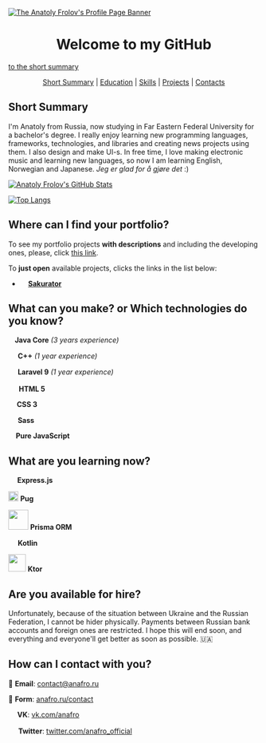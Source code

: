 [![The Anatoly Frolov's Profile Page Banner](https://github.com/anafro/anafro/blob/main/Banners/Profile.Banner.png?raw=true "Press the right mouse button and then press 'Copy the URL' to copy the URL to my GitHub page")](https://github.com/anafro)

<h1 align="center">Welcome to my GitHub</h1>

[to the short summary](#short-summary)

<p align="center">
    <a href="https://github.com/anafro#short-summary/">Short Summary</a> |
    <a href="https://github.com/anafro#short-summary/">Education</a> |
    <a href="https://github.com/anafro#short-summary/">Skills</a> |
    <a href="https://github.com/anafro#short-summary/">Projects</a> |
    <a href="https://github.com/anafro#short-summary/">Contacts</a>
</p>

## Short Summary

I'm Anatoly from Russia, now studying in Far Eastern Federal University for a bachelor's degree. I really enjoy learning new programming languages, frameworks, technologies, and libraries and creating news projects using them. I also design and make UI-s. In free time, I love making electronic music and learning new languages, so now I am learning English, Norwegian and Japanese. *Jeg er glad for å gjøre det* :)

[![Anatoly Frolov's GitHub Stats](https://github-readme-stats.vercel.app/api?username=anafro&show_icons=true&theme=nord&hide_title=true)](https://github.com/anuraghazra/github-readme-stats)

[![Top Langs](https://github-readme-stats.vercel.app/api/top-langs/?username=anafro&langs_count=10&theme=nord)](https://github.com/anuraghazra/github-readme-stats)
 

## Where can I find your portfolio?
To see my portfolio projects **with descriptions** and including the developing ones, please, click [this link](https://github.com/anafro/anafro/blob/main/Pages/portfolio-project-list.md). 

To **just open** available projects, clicks the links in the list below:
* <img src="https://raw.githubusercontent.com/anafro/anafro/444a517756c328110c0ee10dbc06f39827463a64/Logos/Sakurator.svg" width="12" height="12"> [**Sakurator**](https://sakurator.anafro.ru/)

## What can you make? or Which technologies do you know?
<img src="https://upload.wikimedia.org/wikipedia/ru/3/39/Java_logo.svg" width="9"> **Java Core** *(3 years experience)*

<img src="https://upload.wikimedia.org/wikipedia/commons/1/18/ISO_C%2B%2B_Logo.svg" width="15"> **C++** *(1 year experience)*

<img src="https://upload.wikimedia.org/wikipedia/commons/9/9a/Laravel.svg" width="15"> **Laravel 9** *(1 year experience)*

<img src="https://upload.wikimedia.org/wikipedia/commons/6/61/HTML5_logo_and_wordmark.svg" width="17"> **HTML 5**

<img src="https://upload.wikimedia.org/wikipedia/commons/d/d5/CSS3_logo_and_wordmark.svg" width="13"> **CSS 3**

<img src="https://upload.wikimedia.org/wikipedia/commons/9/96/Sass_Logo_Color.svg" width="15"> **Sass**

<img src="https://upload.wikimedia.org/wikipedia/commons/9/99/Unofficial_JavaScript_logo_2.svg" width="11"> **Pure JavaScript**

## What are you learning now?
<img src="https://www.vectorlogo.zone/logos/expressjs/expressjs-icon.svg" width="14"> **Express.js**

[//]: # (<img src="https://upload.wikimedia.org/wikipedia/commons/2/27/PHP-logo.svg" width="20"> **Pure PHP**)

<img src="https://www.vectorlogo.zone/logos/pugjs/pugjs-icon.svg" width="20"> **Pug**

<img src="https://cdn.worldvectorlogo.com/logos/prisma-2.svg" width="40"> **Prisma ORM** 

<img src="https://upload.wikimedia.org/wikipedia/commons/0/06/Kotlin_Icon.svg" width="15"> **Kotlin**

<img src="https://repository-images.githubusercontent.com/40136600/f3f5fd00-c59e-11e9-8284-cb297d193133" width="35"> **Ktor**

## Are you available for hire?
Unfortunately, because of the situation between Ukraine and the Russian Federation, I cannot be hider physically. Payments between Russian bank accounts and foreign ones are restricted. I hope this will end soon, and everything and everyone'll get better as soon as possible. 🇺🇦

## How can I contact with you?
📧 **Email**: contact@anafro.ru

💌 **Form**: [anafro.ru/contact](anafro.ru/contact)

<img src="https://upload.wikimedia.org/wikipedia/commons/thumb/2/21/VK.com-logo.svg/288px-VK.com-logo.svg.png" width="14" height="14"> **VK**: [vk.com/anafro](vk.com/anafro)

<img src="https://upload.wikimedia.org/wikipedia/sco/9/9f/Twitter_bird_logo_2012.svg" width="16"> **Twitter**: [twitter.com/anafro_official](https://twitter.com/anafro_official)